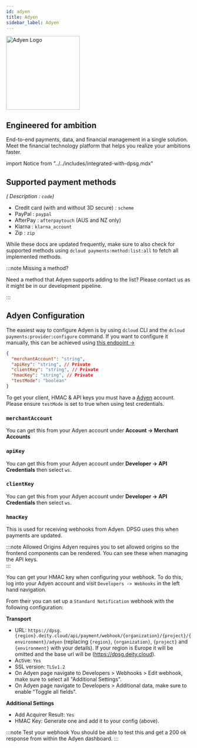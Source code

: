 ```yaml
---
id: adyen
title: Adyen
sidebar_label: Adyen
---
```


<a href="https://adyen.com/" rel="noreferrer noopener" target="_blank" aria-label="visit the Adyen site" className="brighten">
  <img src="/docs/img/docs/platform/adyen-logo.svg" alt="Adyen Logo" width="200"/>
</a>

## Engineered for ambition
End-to-end payments, data, and financial management in a single solution. Meet the financial technology platform that helps you realize your ambitions faster.


import Notice from "../../includes/integrated-with-dpsg.mdx"

<Notice />

## Supported payment methods

*( Description : `code`)*

- Credit card (with and without 3D secure) : `scheme`
- PayPal : `paypal`
- AfterPay : `afterpaytouch` (AUS and NZ only)
- Klarna : `klarna_account`
- Zip : `zip`

While these docs are updated frequently, make sure to also check for supported methods using `dcloud payments:method:list:all` to fetch all implemented methods.

:::note Missing a method?

Need a method that Adyen supports adding to the list? Please contact us as it might be in our development pipeline.

:::

## Adyen Configuration

The easiest way to configure Adyen is by using `dcloud` CLI and the `dcloud payments:provider:configure` command. If you want to configure it manually, this can be achieved using [this endpoint →](https://dpsg.deity.cloud/#/Management/EnvironmentPaymentProviderController_adyen_create)


```json
{
  "merchantAccount": "string",
  "apiKey": "string", // Private
  "clientKey": "string", // Private
  "hmacKey": "string", // Private
  "testMode": "boolean"
}
```

To get your client, HMAC &amp; API keys you must have a [Adyen](https://www.adyen.com/) account.  Please ensure `testMode` is set to true when using test credentials.

### `merchantAccount`

You can get this from your Adyen account under **Account → Merchant Accounts**


### `apiKey`

You can get this from your Adyen account under **Developer → API Credentials** then select `ws`.


### `clientKey`

You can get this from your Adyen account under **Developer → API Credentials** then select `ws`.


### `hmacKey`

This is used for receiving webhooks from Adyen. DPSG uses this when payments are updated.

:::note Allowed Origins
Adyen requires you to set allowed origins so the frontend components can be rendered. You can see these when managing the API keys.  
:::

You can get your HMAC key when configuring your webhook. To do this, log into your Adyen account and visit `Developers -> Webhooks` in the left hand navigation.

From their you can set up a `Standard Notification` webhook with the following configuration:

**Transport**
- URL: `https://dpsg.{region}.deity.cloud/api/payment/webhook/{organization}/{project}/{environment}/adyen` (replacing `{region}`, `{organization}`, `{project}` and `{environment}` with your details). If your region is Europe it will be omitted and the base url will be (https://dpsg.deity.cloud).
- Active: `Yes`
- SSL version: `TLSv1.2`
- On Adyen page navigate to Developers > Webhooks > Edit webhook, make sure to select all "Additional Settings".
- On Adyen page navigate to Developers > Additional data, make sure to enable "Toggle all fields".

**Additional Settings**

- Add Acquirer Result: `Yes`
- HMAC Key: Generate one and add it to your config (above).


:::note Test your webhook
You should be able to test this and get a 200 ok response from within the Adyen dashboard.
:::